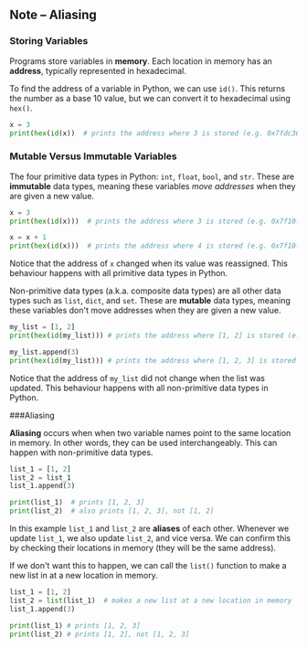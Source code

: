 Note – Aliasing
-------

### Storing Variables

Programs store variables in **memory**. Each location in memory has an **address**, typically represented in hexadecimal.

To find the address of a variable in Python, we can use `id()`. This returns the number as a base 10 value, but we can convert it to hexadecimal using `hex()`.

```python
x = 3
print(hex(id(x))  # prints the address where 3 is stored (e.g. 0x7fdc369ef720)
```

### Mutable Versus Immutable Variables

The four primitive data types in Python: `int`, `float`, `bool`, and `str`. These are **immutable** data types, meaning these variables *move addresses* when they are given a new value.

```python
x = 3
print(hex(id(x)))  # prints the address where 3 is stored (e.g. 0x7f10fda70720)

x = x + 1
print(hex(id(x)))  # prints the address where 4 is stored (e.g. 0x7f10fda70740)
```

Notice that the address of `x` changed when its value was reassigned. This behaviour happens with all primitive data types in Python.

Non-primitive data types (a.k.a. composite data types) are all other data types such as `list`, `dict`, and `set`. These are **mutable** data types, meaning these variables don't move addresses when they are given a new value.

```python
my_list = [1, 2]
print(hex(id(my_list))) # prints the address where [1, 2] is stored (e.g. 0x7efdf846d600)

my_list.append(3)
print(hex(id(my_list))) # prints the address where [1, 2, 3] is stored (e.g. 0x7efdf846d600)
```

Notice that the address of `my_list` did not change when the list was updated. This behaviour happens with all non-primitive data types in Python.

###Aliasing

**Aliasing** occurs when when two variable names point to the same location in memory. In other words, they can be used interchangeably. This can happen with non-primitive data types.

```python
list_1 = [1, 2]
list_2 = list_1
list_1.append(3)

print(list_1)  # prints [1, 2, 3]
print(list_2)  # also prints [1, 2, 3], not [1, 2]
```

In this example `list_1` and `list_2` are **aliases** of each other. Whenever we update `list_1`, we also update `list_2`, and vice versa. We can confirm this by checking their locations in memory (they will be the same address).

If we don't want this to happen, we can call the `list()` function to make a new list in at a new location in memory.

```python
list_1 = [1, 2]
list_2 = list(list_1)  # makes a new list at a new location in memory
list_1.append(3)

print(list_1) # prints [1, 2, 3]
print(list_2) # prints [1, 2], not [1, 2, 3]
```


